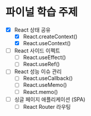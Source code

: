 # 파이널 학습 주제

- [x] React 상태 공유
  - [x] React.createContext()
  - [x] React.useContext()
- [ ] React 사이드 이펙트
  - [ ] React.useEffect()
  - [ ] React.useRef()
- [ ] React 성능 이슈 관리
  - [ ] React.useCallback()
  - [ ] React.useMemo()
  - [ ] React.memo()
- [ ] 싱글 페이지 애플리케이션 (SPA)
  - [ ] React Router 라우팅
